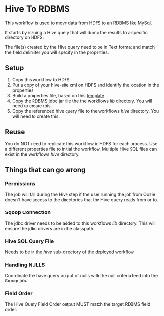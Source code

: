 # Hive To RDBMS

This workflow is used to move data from HDFS to an RDBMS like MySql.

If starts by issuing a Hive query that will dump the results to a specific directory on HDFS.  

The file(s) created by the Hive query need to be in Text format and match the field delimiter you will specify in the properties.
 
## Setup

1. Copy this workflow to HDFS
2. Put a copy of your hive-site.xml on HDFS and identify the location in the properties
3. Build a properties file, based on this [template](../../../test/resources/oozie.workflow/hive.to.rdbms.properties) 
4. Copy the RDBMS jdbc jar file the the workflows *lib* directory.  You will need to create this.
5. Copy the referenced hive query file to the workflows *hive* directory.  You will need to create this.

## Reuse

You do NOT need to replicate this workflow in HDFS for each process.  Use a different properties file to initial the workflow.  Multiple Hive SQL files can exist in the workflows *hive* directory.

## Things that can go wrong

### Permissions

The job will fail during the Hive step if the user running the job from Oozie doesn't have access to the directories that the Hive query reads from or to.

### Sqoop Connection

The jdbc driver needs to be added to this workflows *lib* directory.  This will ensure the jdbc drivers are in the classpath.

### Hive SQL Query File

Needs to be in the *hive* sub-directory of the deployed workflow

### Handling NULLS

Coordinate the have query output of nulls with the null criteria feed into the Sqoop job.

### Field Order

The Hive Query Field Order output MUST match the target RDBMS field order.